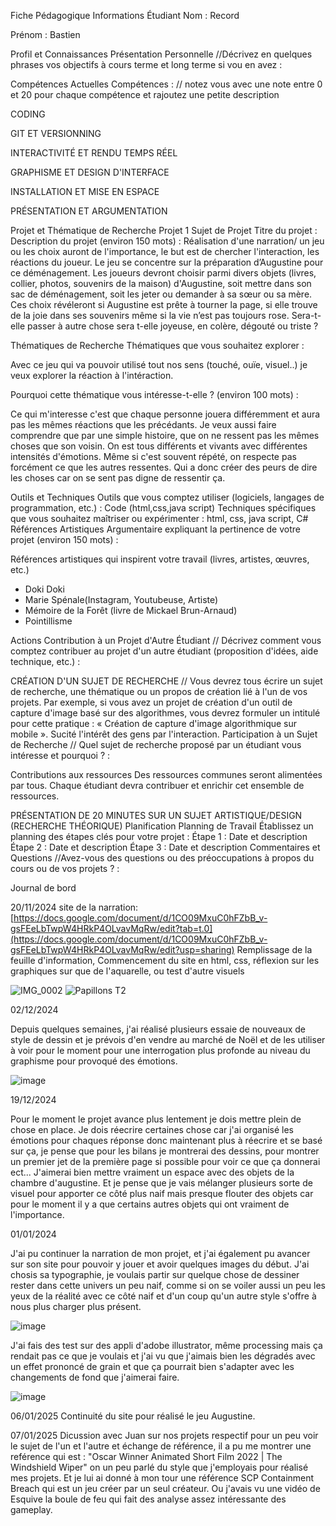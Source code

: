 Fiche Pédagogique
Informations Étudiant
Nom : Record

Prénom : Bastien

Profil et Connaissances
Présentation Personnelle
//Décrivez en quelques phrases vos objectifs à cours terme et long terme si vou en avez :

Compétences Actuelles
Compétences :
// notez vous avec une note entre 0 et 20 pour chaque compétence et rajoutez une petite description

CODING

GIT ET VERSIONNING

INTERACTIVITÉ ET RENDU TEMPS RÉEL

GRAPHISME ET DESIGN D'INTERFACE

INSTALLATION ET MISE EN ESPACE

PRÉSENTATION ET ARGUMENTATION

Projet et Thématique de Recherche
Projet 1
Sujet de Projet
Titre du projet :
Description du projet (environ 150 mots) :
Réalisation d'une narration/ un jeu ou les choix auront de l'importance, le but est de chercher l'interaction, les réactions du joueur.
Le jeu se concentre sur la préparation d’Augustine pour ce déménagement. Les joueurs devront choisir parmi divers objets (livres, collier, photos, souvenirs de la maison) 
d'Augustine, soit mettre dans son sac de déménagement, soit les jeter ou demander à sa sœur ou sa mère.
Ces choix révéleront si Augustine est prête à tourner la page, si elle trouve de la joie dans ses souvenirs même si la vie n’est pas toujours rose.
Sera-t-elle passer à autre chose sera t-elle joyeuse, en colère, dégouté ou triste ?

Thématiques de Recherche
Thématiques que vous souhaitez explorer :

Avec ce jeu qui va pouvoir utilisé tout nos sens (touché, ouïe, visuel..) je veux explorer la réaction à l'intéraction.

Pourquoi cette thématique vous intéresse-t-elle ? (environ 100 mots) :

Ce qui m'interesse c'est que chaque personne jouera différemment et aura pas les mêmes réactions que les précédants. Je veux aussi faire comprendre que par une simple histoire,
que on ne ressent pas les mêmes choses que son voisin. On est tous différents et vivants avec différentes intensités d'émotions. Même si c'est souvent répété, on respecte pas forcément ce que les autres ressentes.
Qui a donc créer des peurs de dire les choses car on se sent pas digne de ressentir ça.
                                

Outils et Techniques
Outils que vous comptez utiliser (logiciels, langages de programmation, etc.) :
Code (html,css,java script)
Techniques spécifiques que vous souhaitez maîtriser ou expérimenter :
html, css, java script, C#
Références Artistiques
Argumentaire expliquant la pertinence de votre projet (environ 150 mots) :

Références artistiques qui inspirent votre travail (livres, artistes, œuvres, etc.) 
  - Doki Doki
  - Marie Spénale(Instagram, Youtubeuse, Artiste)
  - Mémoire de la Forêt (livre de Mickael Brun-Arnaud)
  - Pointillisme

Actions
Contribution à un Projet d'Autre Étudiant
// Décrivez comment vous comptez contribuer au projet d'un autre étudiant (proposition d'idées, aide technique, etc.) :

CRÉATION D'UN SUJET DE RECHERCHE
// Vous devrez tous écrire un sujet de recherche, une thématique ou un propos de création lié à l'un de vos projets. Par exemple, si vous avez un projet de création d'un outil de capture d'image basé sur des algorithmes, vous devrez formuler un intitulé pour cette pratique : « Création de capture d'image algorithmique sur mobile ».
Sucité l'intérêt des gens par l'interaction. 
Participation à un Sujet de Recherche
// Quel sujet de recherche proposé par un étudiant vous intéresse et pourquoi ? :

Contributions aux ressources
Des ressources communes seront alimentées par tous. Chaque étudiant devra contribuer et enrichir cet ensemble de ressources.

PRÉSENTATION DE 20 MINUTES SUR UN SUJET ARTISTIQUE/DESIGN (RECHERCHE THÉORIQUE)
Planification
Planning de Travail
Établissez un planning des étapes clés pour votre projet :
Étape 1 : Date et description
Étape 2 : Date et description
Étape 3 : Date et description
Commentaires et Questions
//Avez-vous des questions ou des préoccupations à propos du cours ou de vos projets ? :

Journal de bord

20/11/2024
site de la narration: [https://docs.google.com/document/d/1CO09MxuC0hFZbB_v-gsFEeLbTwpW4HRkP4OLvavMqRw/edit?tab=t.0](https://docs.google.com/document/d/1CO09MxuC0hFZbB_v-gsFEeLbTwpW4HRkP4OLvavMqRw/edit?usp=sharing)
Remplissage de la feuille d'information, Commencement du site en html, css, réflexion sur les graphiques sur que de l'aquarelle, ou test d'autre visuels

![IMG_0002](https://github.com/user-attachments/assets/94cda533-f3b2-476e-9145-7d1895708e4f)
![Papillons T2](https://github.com/user-attachments/assets/d6ed217f-fbcf-424c-9138-684545f6edcd)

02/12/2024 

Depuis quelques semaines, j'ai réalisé plusieurs essaie de nouveaux de style de dessin et je prévois d'en vendre au marché de Noël et de les utiliser à voir pour le moment pour une interrogation plus profonde au niveau du graphisme pour provoqué des émotions.

![image](https://github.com/user-attachments/assets/0bd14928-da2c-497c-9484-25658c01a0ee)

19/12/2024

Pour le moment le projet avance plus lentement je dois mettre plein de chose en place. Je dois réecrire certaines chose car j'ai organisé les émotions pour chaques réponse donc maintenant plus à réecrire et se basé sur ça, je pense que pour les bilans je montrerai des dessins, pour montrer un premier jet de la première page si possible pour voir ce que ça donnerai ect... J'aimerai bien mettre vraiment un espace avec des objets de la chambre d'augustine.
Et je pense que je vais mélanger plusieurs sorte de visuel pour apporter ce côté plus naif mais presque flouter des objets car pour le moment il y a que certains autres objets qui ont vraiment de l'importance.

01/01/2024

J'ai pu continuer la narration de mon projet, et j'ai également pu avancer sur son site pour pouvoir y jouer et avoir quelques images du début.
J'ai chosis sa typographie, je voulais partir sur quelque chose de dessiner rester dans cette univers un peu naif, comme si on se voiler aussi un peu les yeux de la réalité avec ce côté naif et d'un coup qu'un autre style s'offre à nous plus charger plus présent.

![image](https://github.com/user-attachments/assets/f87c757f-6fe0-4b16-b684-17e220c409f7)

J'ai fais des test sur des appli d'adobe illustrator, même processing mais ça rendait pas ce que je voulais et j'ai vu que j'aimais bien les dégradés avec un effet prononcé de grain et que ça pourrait bien s'adapter avec les changements de fond que j'aimerai faire.

![image](https://github.com/user-attachments/assets/ae75c092-7eb5-478c-9750-930dc99a3657)

06/01/2025
Continuité du site pour réalisé le jeu Augustine.

07/01/2025
Dicussion avec Juan sur nos projets respectif pour un peu voir le sujet de l'un et l'autre et échange de référence, il a pu me montrer une reférence qui est : "Oscar Winner Animated Short Film 2022 | The Windshield Wiper" on un peu parlé du style que j'employais pour réalisé mes projets. Et je lui ai donné à mon tour une référence SCP Containment Breach qui est un jeu créer par un seul créateur. Ou j'avais vu une vidéo de Esquive la boule de feu qui fait des analyse assez intéressante des gameplay.








